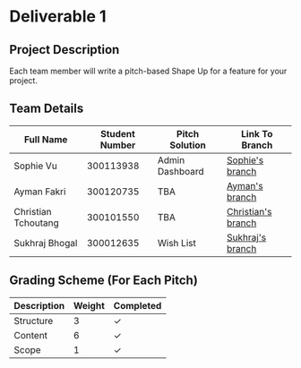 # Deliverable 1

## Project Description

Each team member will write a pitch-based Shape Up for a feature for your project. 


## Team Details

| Full Name | Student Number | Pitch Solution | Link To Branch |
|------|------|------|------|
| Sophie Vu | 300113938| Admin Dashboard | [Sophie's branch](https://github.com/vusophie/SEG4105_term_project/blob/deli1_sophie_300113938_pitch/README.md) |
| Ayman Fakri | 300120735 | TBA | [Ayman's branch](test.com) |
| Christian Tchoutang | 300101550 | TBA | [Christian's branch](test.com) |
| Sukhraj Bhogal | 300012635 | Wish List | [Sukhraj's branch](https://github.com/vusophie/SEG4105_term_project/tree/deli1_sukhraj_300012635_pitch) |


## Grading Scheme (For Each Pitch)

| Description | Weight | Completed | 
|------|------|------|
| Structure | 3 | &check; |
| Content | 6 | &check; |
| Scope | 1 | &check; |

